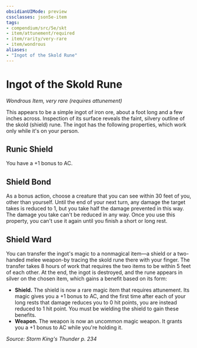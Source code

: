 ```yaml
---
obsidianUIMode: preview
cssclasses: json5e-item
tags:
- compendium/src/5e/skt
- item/attunement/required
- item/rarity/very-rare
- item/wondrous
aliases: 
- "Ingot of the Skold Rune"
---
```

# Ingot of the Skold Rune
*Wondrous Item, very rare (requires attunement)*  


This appears to be a simple ingot of iron ore, about a foot long and a few inches across. Inspection of its surface reveals the faint, silvery outline of the skold (shield) rune. The ingot has the following properties, which work only while it's on your person.

## Runic Shield

You have a +1 bonus to AC.

## Shield Bond

As a bonus action, choose a creature that you can see within 30 feet of you, other than yourself. Until the end of your next turn, any damage the target takes is reduced to 1, but you take half the damage prevented in this way. The damage you take can't be reduced in any way. Once you use this property, you can't use it again until you finish a short or long rest.

## Shield Ward

You can transfer the ingot's magic to a nonmagical item—a shield or a two-handed melee weapon-by tracing the skold rune there with your finger. The transfer takes 8 hours of work that requires the two items to be within 5 feet of each other. At the end, the ingot is destroyed, and the rune appears in silver on the chosen item, which gains a benefit based on its form:

- **Shield.** The shield is now a rare magic item that requires attunement. Its magic gives you a +1 bonus to AC, and the first time after each of your long rests that damage reduces you to 0 hit points, you are instead reduced to 1 hit point. You must be wielding the shield to gain these benefits.  
- **Weapon.** The weapon is now an uncommon magic weapon. It grants you a +1 bonus to AC while you're holding it.  

*Source: Storm King's Thunder p. 234*